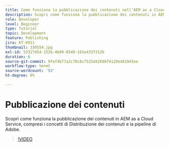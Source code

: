 ```yaml
---
title: Come funziona la pubblicazione dei contenuti nell’AEM as a Cloud Service?
description: Scopri come funziona la pubblicazione dei contenuti in AEM as a Cloud Service, compresi i concetti di Distribuzione dei contenuti e la pipeline di Adobe.
role: Developer
level: Beginner
type: Tutorial
topic: Development
feature: Publishing
jira: KT-6911
thumbnail: 330554.jpg
exl-id: 53327d54-152b-4b89-8540-181e433f312b
duration: 6
source-git-commit: 9fef4b77a2c70c8cf525d42686f4120e481945ee
workflow-type: tm+mt
source-wordcount: '53'
ht-degree: 0%

---
```


# Pubblicazione dei contenuti

Scopri come funziona la pubblicazione dei contenuti in AEM as a Cloud Service, compresi i concetti di Distribuzione dei contenuti e la pipeline di Adobe.

>[!VIDEO](https://video.tv.adobe.com/v/330554?quality=12&learn=on)
